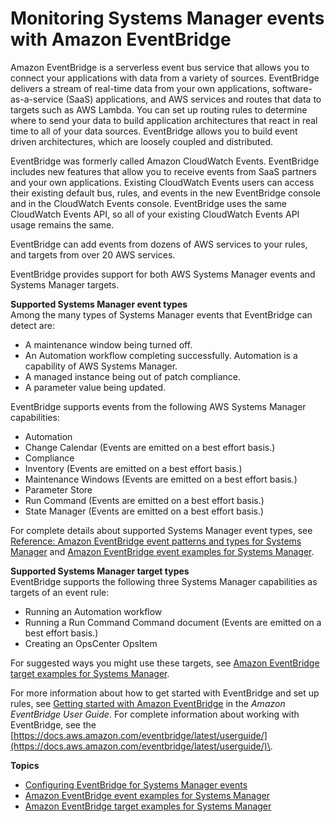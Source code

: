 # Monitoring Systems Manager events with Amazon EventBridge<a name="monitoring-eventbridge-events"></a>

Amazon EventBridge is a serverless event bus service that allows you to connect your applications with data from a variety of sources\. EventBridge delivers a stream of real\-time data from your own applications, software\-as\-a\-service \(SaaS\) applications, and AWS services and routes that data to targets such as AWS Lambda\. You can set up routing rules to determine where to send your data to build application architectures that react in real time to all of your data sources\. EventBridge allows you to build event driven architectures, which are loosely coupled and distributed\.

EventBridge was formerly called Amazon CloudWatch Events\. EventBridge includes new features that allow you to receive events from SaaS partners and your own applications\. Existing CloudWatch Events users can access their existing default bus, rules, and events in the new EventBridge console and in the CloudWatch Events console\. EventBridge uses the same CloudWatch Events API, so all of your existing CloudWatch Events API usage remains the same\. 

EventBridge can add events from dozens of AWS services to your rules, and targets from over 20 AWS services\.

EventBridge provides support for both AWS Systems Manager events and Systems Manager targets\. 

**Supported Systems Manager event types**  
Among the many types of Systems Manager events that EventBridge can detect are: 
+ A maintenance window being turned off\.
+ An Automation workflow completing successfully\. Automation is a capability of AWS Systems Manager\.
+ A managed instance being out of patch compliance\.
+ A parameter value being updated\.

EventBridge supports events from the following AWS Systems Manager capabilities:
+ Automation
+ Change Calendar \(Events are emitted on a best effort basis\.\)
+ Compliance
+ Inventory \(Events are emitted on a best effort basis\.\)
+ Maintenance Windows \(Events are emitted on a best effort basis\.\)
+ Parameter Store
+ Run Command \(Events are emitted on a best effort basis\.\)
+ State Manager \(Events are emitted on a best effort basis\.\)

For complete details about supported Systems Manager event types, see [Reference: Amazon EventBridge event patterns and types for Systems Manager](reference-eventbridge-events.md) and [Amazon EventBridge event examples for Systems Manager](monitoring-systems-manager-event-examples.md)\.

**Supported Systems Manager target types**  
EventBridge supports the following three Systems Manager capabilities as targets of an event rule:
+ Running an Automation workflow
+ Running a Run Command Command document \(Events are emitted on a best effort basis\.\)
+ Creating an OpsCenter OpsItem

For suggested ways you might use these targets, see [Amazon EventBridge target examples for Systems Manager](monitoring-systems-manager-targets.md)\.

For more information about how to get started with EventBridge and set up rules, see [Getting started with Amazon EventBridge](https://docs.aws.amazon.com/eventbridge/latest/userguide/eb-get-started.html) in the *Amazon EventBridge User Guide*\. For complete information about working with EventBridge, see the [https://docs.aws.amazon.com/eventbridge/latest/userguide/](https://docs.aws.amazon.com/eventbridge/latest/userguide/)\.

**Topics**
+ [Configuring EventBridge for Systems Manager events](monitoring-systems-manager-events.md)
+ [Amazon EventBridge event examples for Systems Manager](monitoring-systems-manager-event-examples.md)
+ [Amazon EventBridge target examples for Systems Manager](monitoring-systems-manager-targets.md)